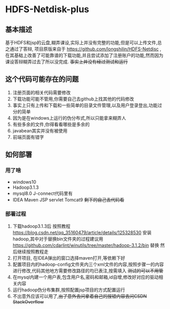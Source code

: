 # HDFS-Netdisk-plus
## 基本描述
基于HDFS和jsp的云盘,糊弄课设,实际上并没有完整的功能,但是可以上传文件,总之通过了答辩,
项目原版来自于 https://github.com/longshilin/HDFS-Netdisc ,在其基础上改善了可能靠谱的下载功能,并且尝试添加了注册账户的功能,然而因为课设答辩糊弄过去了所以没完成.
~~事实上并没有经过测试和运行~~

## 这个代码可能存在的问题
1. 注册页面的相关代码需要修改
2. 下载功能可能不管用,你需要自己去github上找其他的代码修改
3. 事实上只有上传和下载和一些简单的目录文件管理,以及用户登录登出,功能过分的简单
4. 因为是在windows上运行的伪分布式,所以只能拿来糊弄人
5. 有些多余的文件,你得看看哪些是多余的
6. javabean其实并没有被使用
7. 前端页面有错字

## 如何部署
### 用了啥
- windows10
- Hadoop3.1.3
- mysql8.0 J-connect代码里有
- IDEA Maven JSP servlet Tomcat9 ~~剩下的自己去代码看~~
### 部署过程
1. 下载hadoop3.1.3后 按照教程 https://blog.csdn.net/qq_35160479/article/details/125328530 安装hadoop,其中对于替换bin文件夹的过程建议用 https://github.com/cdarlint/winutils/tree/master/hadoop-3.1.2/bin 替换 然后继续按照教程走
2. 打开项目, 在IDEA弹出的窗口选择maven打开,等依赖下好
3. 配置项目内的hadoop-config文件夹内三个xml文件的内容,按照步骤一的内容进行修改,代码其他地方需要修改路径的均已表注,按需填入 ~~测试的可以不用管~~
4. 在mysql内建一个用户表,包含用户名,密码和邮箱,id自增,修改好对应的驱动相关内容
5. 运行hadoop伪分布集群,按照配置jsp项目的方式配置运行
6. 不出意外应该可以用了,~~出了意外去问拿着自己的报错内容去问CSDN StackOverflow~~
